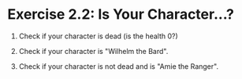 # Exercise 2.2: Is Your Character...?

1. Check if your character is dead (is the health 0?)

2. Check if your character is "Wilhelm the Bard".

3. Check if your character is not dead and is "Amie the Ranger".